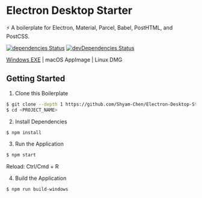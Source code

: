 # Electron Desktop Starter

:zap: A boilerplate for Electron, Material, Parcel, Babel, PostHTML, and PostCSS.

[![dependencies Status](https://david-dm.org/Shyam-Chen/Electron-Desktop-Starter/status.svg)](https://david-dm.org/Shyam-Chen/Electron-Desktop-Starter)
[![devDependencies Status](https://david-dm.org/Shyam-Chen/Electron-Desktop-Starter/dev-status.svg)](https://david-dm.org/Shyam-Chen/Electron-Desktop-Starter?type=dev)

[Windows EXE](https://github.com/Shyam-Chen/Electron-Desktop-Starter/raw/master/Electron-Desktop-Starter.exe) | macOS AppImage | Linux DMG

## Getting Started

1. Clone this Boilerplate

```bash
$ git clone --depth 1 https://github.com/Shyam-Chen/Electron-Desktop-Starter.git <PROJECT_NAME>
$ cd <PROJECT_NAME>
```

2. Install Dependencies

```bash
$ npm install
```

3. Run the Application

```bash
$ npm start
```

Reload: Ctrl/Cmd + R

4. Build the Application

```bash
$ npm run build-windows
```

